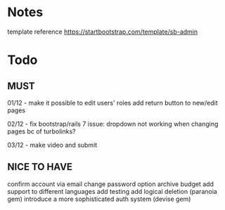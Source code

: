 # Notes
template reference
https://startbootstrap.com/template/sb-admin

# Todo
## MUST

01/12 - make it possible to edit users' roles
        add return button to new/edit pages

02/12 - fix bootstrap/rails 7 issue: dropdown not working when changing pages bc of turbolinks?

03/12 - make video and submit

## NICE TO HAVE

confirm account via email
change password option
archive budget
add support to different languages
add testing
add logical deletion (paranoia gem)
introduce a more sophisticated auth system (devise gem)